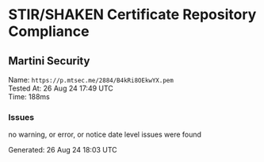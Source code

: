 # STIR/SHAKEN Certificate Repository Compliance

## Martini Security

Name: `https://p.mtsec.me/2884/B4kRi8OEkwYX.pem`\
Tested At: 26 Aug 24 17:49 UTC\
Time: 188ms

### Issues

no warning, or error, or notice date level issues were found

Generated: 26 Aug 24 18:03 UTC